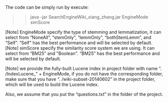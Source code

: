 The code can be simply run by execute: 
>> java -jar SearchEngineWiki_xiang_zhang.jar EngineMode simScore


[Note] EngineMode specify the type of stemming and lemmatization, it can select from “NoneAll”, “stemOnly”, “lemmOnly”, “bothStemLemm”, and “Self”. “Self” has the best performance and will be selected by default. 
[Note] simScore specify the similarity score system we are using. It can select from “BM25” and "Boolean". “BM25” has the best performance and will be selected by default. 

[Note]  we provide the fully-built Lucene index in project folder with name “. /IndexLucene_” + EngineMode, if you do not have the corresponding folder, make sure that you have “. /wiki-subset-20140602” in the project folder, which will be used to build the Lucene index. 

Also, we assume that you put the “questions.txt” in the folder of the project. 
